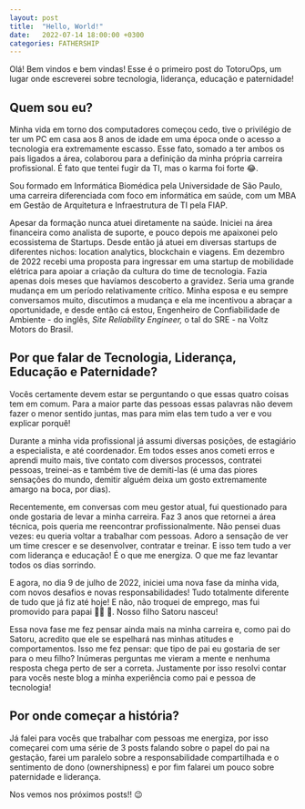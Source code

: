 ```yaml
---
layout: post
title:  "Hello, World!"
date:   2022-07-14 18:00:00 +0300
categories: FATHERSHIP
---
```


Olá! Bem vindos e bem vindas! Esse é o primeiro post do TotoruOps, um lugar onde escreverei sobre tecnologia, liderança, educação e paternidade!

## Quem sou eu?

Minha vida em torno dos computadores começou  cedo, tive o privilégio de ter um PC em casa aos 8 anos de idade em uma época onde o acesso a tecnologia era extremamente escasso. Esse fato, somado a ter ambos os pais ligados a área, colaborou para a definição da minha própria carreira profissional. É fato que tentei fugir da TI, mas o karma foi forte 😂.

Sou formado em Informática Biomédica pela Universidade de São Paulo, uma carreira diferenciada com foco em informática em saúde, com um MBA em Gestão de Arquitetura e Infraestrutura de TI pela FIAP.

Apesar da formação nunca atuei diretamente na saúde. Iniciei na área financeira como analista de suporte, e pouco depois me apaixonei pelo ecossistema de Startups. Desde então já atuei em diversas startups de diferentes nichos: location analytics, blockchain e viagens. Em dezembro de 2022 recebi uma proposta para ingressar em uma startup de mobilidade elétrica para apoiar a criação da cultura do time de tecnologia. Fazia apenas dois meses que havíamos descoberto a gravidez. Seria uma grande mudança em um período relativamente crítico. Minha esposa e eu sempre conversamos muito, discutimos a mudança e ela me incentivou a abraçar a oportunidade, e desde então cá estou, Engenheiro de Confiabilidade de Ambiente - do inglês, *Site Reliability Engineer,* o tal do SRE - na Voltz Motors do Brasil.

## Por que falar de Tecnologia, Liderança, Educação e Paternidade?

Vocês certamente devem estar se perguntando o que essas quatro coisas tem em comum. Para a maior parte das pessoas essas palavras não devem fazer o menor sentido juntas, mas para mim elas tem tudo a ver e vou explicar porquê!

Durante a minha vida profissional já assumi diversas posições, de estagiário a especialista, e até coordenador. Em todos esses anos cometi erros e aprendi muito mais, tive contato com diversos processos, contratei pessoas, treinei-as e também tive de demiti-las (é uma das piores sensações do mundo, demitir alguém deixa um gosto extremamente amargo na boca, por dias).

Recentemente, em conversas com meu gestor atual, fui questionado para onde gostaria de levar a minha carreira. Faz 3 anos que retornei a área técnica, pois queria me reencontrar profissionalmente. Não pensei duas vezes: eu queria voltar a trabalhar com pessoas. Adoro a sensação de ver um time crescer e se desenvolver, contratar e treinar. E isso tem tudo a ver com liderança e educação! É o que me energiza. O que me faz levantar todos os dias sorrindo.

E agora, no dia 9 de julho de 2022, iniciei uma nova fase da minha vida, com novos desafios e novas responsabilidades! Tudo totalmente diferente de tudo que já fiz até hoje! E não, não troquei de emprego, mas fui promovido para papai 🧑‍🍼 🥰. Nosso filho Satoru nasceu!

Essa nova fase me fez pensar ainda mais na minha carreira e, como pai do Satoru, acredito que ele se espelhará nas minhas atitudes e comportamentos. Isso me fez pensar: que tipo de pai eu gostaria de ser para o meu filho? Inúmeras perguntas me vieram a mente e nenhuma resposta chega perto de ser a correta. Justamente por isso resolvi contar para vocês neste blog a minha experiência como pai e pessoa de tecnologia!

## Por onde começar a história?

Já falei para vocês que trabalhar com pessoas me energiza, por isso começarei com uma série de 3 posts falando sobre o papel do pai na gestação, farei um paralelo sobre a responsabilidade compartilhada e o sentimento de dono (ownershipness) e por fim falarei um pouco sobre paternidade e liderança.

Nos vemos nos próximos posts!! 😉
